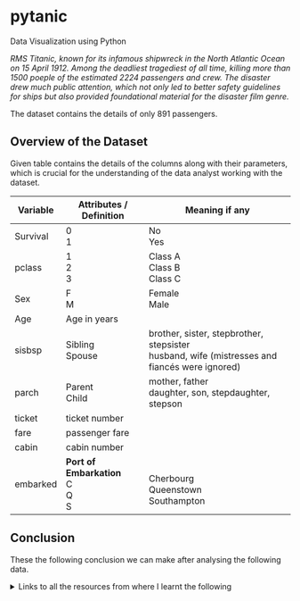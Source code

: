 # pytanic
Data Visualization using Python

*RMS Titanic, known for its infamous shipwreck in the North Atlantic Ocean on 15 April 1912. Among the deadliest tragediest of all time, killing more than 1500 poeple of the estimated 2224 passengers and crew. The disaster drew much public attention, which not only led to better safety guidelines for ships but also provided foundational material for the disaster film genre.*

The dataset contains the details of only 891 passengers.

## Overview of the Dataset
Given table contains the details of the columns along with their parameters, which is crucial for the understanding of the data analyst working with the dataset.

| Variable| Attributes / Definition | Meaning if any |
|-|-|-|
| Survival| 0<br>1 | No<br>Yes |
| pclass | 1<br>2<br>3 | Class A<br>Class B<br>Class C<br> |
| Sex | F<br>M | Female<br>Male |
| Age | Age in years| |
| sisbsp | Sibling<br>Spouse  | brother, sister, stepbrother, stepsister<br>husband, wife (mistresses and fiancés were ignored) |
| parch | Parent<br>Child  | mother, father<br>daughter, son, stepdaughter, stepson |
| ticket | ticket number |
| fare | passenger fare |
| cabin | cabin number |
| embarked | **Port of Embarkation**<br>C<br>Q<br>S | <br>Cherbourg<br>Queenstown<br>Southampton |

## Conclusion
These the following conclusion we can make after analysing the following data.

<details>
<summary>Links to all the resources from where I learnt the following</summary>
1. https://medium.com/analytics-vidhya/data-visualization-titanic-data-set-91531c3ab5a6<br>
2. https://medium.com/@rohanhgupta91/analyze-titanic-dataset-of-kaggle-ab220334b75c<br>
3. https://medium.com/analytics-vidhya/what-is-the-difference-between-training-and-test-dataset-d20820e5f632<br>
4. https://towardsdatascience.com/machine-learning-with-the-titanic-dataset-7f6909e58280<br>
5. https://www.kaggle.com/subinium/awesome-visualization-with-titanic-dataset<br>
6. https://www.kaggle.com/startupsci/titanic-data-science-solutions/<br>
7. https://github.com/abhishekchhibber/Titanic-Data-Visualization<br>
8. https://mastermindlab.github.io/titanic/<br>
9. https://harvard-iacs.github.io/2019-CS109A/labs/lab-5/student/<br>
</details>